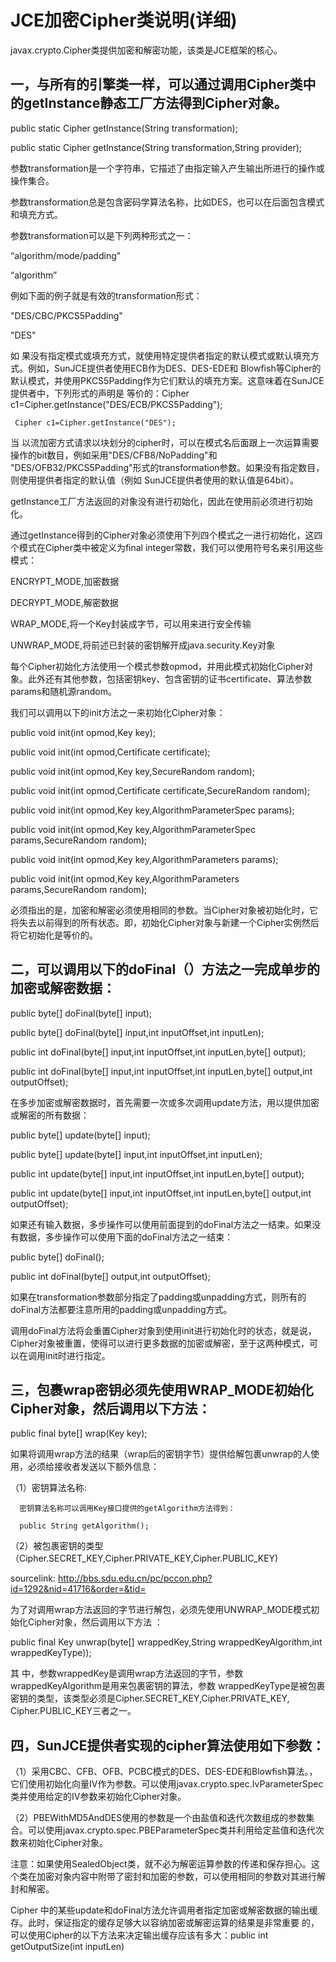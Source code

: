 # JCE加密Cipher类说明(详细)

javax.crypto.Cipher类提供加密和解密功能，该类是JCE框架的核心。

## 一，与所有的引擎类一样，可以通过调用Cipher类中的getInstance静态工厂方法得到Cipher对象。

public static Cipher getInstance(String transformation);

public static Cipher getInstance(String transformation,String provider);

参数transformation是一个字符串，它描述了由指定输入产生输出所进行的操作或操作集合。

参数transformation总是包含密码学算法名称，比如DES，也可以在后面包含模式和填充方式。

参数transformation可以是下列两种形式之一：

“algorithm/mode/padding”

“algorithm”

例如下面的例子就是有效的transformation形式：

"DES/CBC/PKCS5Padding"

"DES"

如 果没有指定模式或填充方式，就使用特定提供者指定的默认模式或默认填充方式。例如，SunJCE提供者使用ECB作为DES、DES-EDE和 Blowfish等Cipher的默认模式，并使用PKCS5Padding作为它们默认的填充方案。这意味着在SunJCE提供者中，下列形式的声明是 等价的：Cipher c1=Cipher.getInstance("DES/ECB/PKCS5Padding");

     Cipher c1=Cipher.getInstance("DES");

当 以流加密方式请求以块划分的cipher时，可以在模式名后面跟上一次运算需要操作的bit数目，例如采用"DES/CFB8/NoPadding"和 "DES/OFB32/PKCS5Padding"形式的transformation参数。如果没有指定数目，则使用提供者指定的默认值（例如 SunJCE提供者使用的默认值是64bit）。

getInstance工厂方法返回的对象没有进行初始化，因此在使用前必须进行初始化。

通过getInstance得到的Cipher对象必须使用下列四个模式之一进行初始化，这四个模式在Cipher类中被定义为final integer常数，我们可以使用符号名来引用这些模式：

ENCRYPT_MODE,加密数据

DECRYPT_MODE,解密数据

WRAP_MODE,将一个Key封装成字节，可以用来进行安全传输

UNWRAP_MODE,将前述已封装的密钥解开成java.security.Key对象

每个Cipher初始化方法使用一个模式参数opmod，并用此模式初始化Cipher对象。此外还有其他参数，包括密钥key、包含密钥的证书certificate、算法参数params和随机源random。

我们可以调用以下的init方法之一来初始化Cipher对象：

public void init(int opmod,Key key);

public void init(int opmod,Certificate certificate);

public void init(int opmod,Key key,SecureRandom random);

public void init(int opmod,Certificate certificate,SecureRandom random);

public void init(int opmod,Key key,AlgorithmParameterSpec params);

public void init(int opmod,Key key,AlgorithmParameterSpec params,SecureRandom random);

public void init(int opmod,Key key,AlgorithmParameters params);

public void init(int opmod,Key key,AlgorithmParameters params,SecureRandom random);

必须指出的是，加密和解密必须使用相同的参数。当Cipher对象被初始化时，它将失去以前得到的所有状态。即，初始化Cipher对象与新建一个Cipher实例然后将它初始化是等价的。

## 二，可以调用以下的doFinal（）方法之一完成单步的加密或解密数据：

public byte[] doFinal(byte[] input);

public byte[] doFinal(byte[] input,int inputOffset,int inputLen);

public int doFinal(byte[] input,int inputOffset,int inputLen,byte[] output);

public int doFinal(byte[] input,int inputOffset,int inputLen,byte[] output,int outputOffset);

在多步加密或解密数据时，首先需要一次或多次调用update方法，用以提供加密或解密的所有数据：

public byte[] update(byte[] input);

public byte[] update(byte[] input,int inputOffset,int inputLen);

public int update(byte[] input,int inputOffset,int inputLen,byte[] output);

public int update(byte[] input,int inputOffset,int inputLen,byte[] output,int outputOffset);

如果还有输入数据，多步操作可以使用前面提到的doFinal方法之一结束。如果没有数据，多步操作可以使用下面的doFinal方法之一结束：

public byte[] doFinal();

public int doFinal(byte[] output,int outputOffset);

如果在transformation参数部分指定了padding或unpadding方式，则所有的doFinal方法都要注意所用的padding或unpadding方式。

调用doFinal方法将会重置Cipher对象到使用init进行初始化时的状态，就是说，Cipher对象被重置，使得可以进行更多数据的加密或解密，至于这两种模式，可以在调用init时进行指定。

## 三，包裹wrap密钥必须先使用WRAP_MODE初始化Cipher对象，然后调用以下方法：

public final byte[] wrap(Key key);

如果将调用wrap方法的结果（wrap后的密钥字节）提供给解包裹unwrap的人使用，必须给接收者发送以下额外信息：

（1）密钥算法名称:

      密钥算法名称可以调用Key接口提供的getAlgorithm方法得到：

      public String getAlgorithm();

（2）被包裹密钥的类型（Cipher.SECRET_KEY,Cipher.PRIVATE_KEY,Cipher.PUBLIC_KEY)

sourcelink: http://bbs.sdu.edu.cn/pc/pccon.php?id=1292&nid=41716&order=&tid=


为了对调用wrap方法返回的字节进行解包，必须先使用UNWRAP_MODE模式初始化Cipher对象，然后调用以下方法 ：

public final Key unwrap(byte[] wrappedKey,String wrappedKeyAlgorithm,int wrappedKeyType));

其 中，参数wrappedKey是调用wrap方法返回的字节，参数wrappedKeyAlgorithm是用来包裹密钥的算法，参数 wrappedKeyType是被包裹密钥的类型，该类型必须是Cipher.SECRET_KEY,Cipher.PRIVATE_KEY, Cipher.PUBLIC_KEY三者之一。

## 四，SunJCE提供者实现的cipher算法使用如下参数：

（1）采用CBC、CFB、OFB、PCBC模式的DES、DES-EDE和Blowfish算法。，它们使用初始化向量IV作为参数。可以使用javax.crypto.spec.IvParameterSpec类并使用给定的IV参数来初始化Cipher对象。

（2）PBEWithMD5AndDES使用的参数是一个由盐值和迭代次数组成的参数集合。可以使用javax.crypto.spec.PBEParameterSpec类并利用给定盐值和迭代次数来初始化Cipher对象。

注意：如果使用SealedObject类，就不必为解密运算参数的传递和保存担心。这个类在加密对象内容中附带了密封和加密的参数，可以使用相同的参数对其进行解封和解密。

Cipher 中的某些update和doFinal方法允许调用者指定加密或解密数据的输出缓存。此时，保证指定的缓存足够大以容纳加密或解密运算的结果是非常重要 的，可以使用Cipher的以下方法来决定输出缓存应该有多大：public int getOutputSize(int inputLen)
